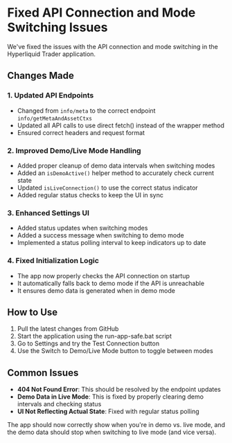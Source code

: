# Fixed API Connection and Mode Switching Issues

We've fixed the issues with the API connection and mode switching in the Hyperliquid Trader application.

## Changes Made

### 1. Updated API Endpoints
- Changed from `info/meta` to the correct endpoint `info/getMetaAndAssetCtxs`
- Updated all API calls to use direct fetch() instead of the wrapper method
- Ensured correct headers and request format

### 2. Improved Demo/Live Mode Handling
- Added proper cleanup of demo data intervals when switching modes
- Added an `isDemoActive()` helper method to accurately check current state
- Updated `isLiveConnection()` to use the correct status indicator
- Added regular status checks to keep the UI in sync

### 3. Enhanced Settings UI
- Added status updates when switching modes
- Added a success message when switching to demo mode
- Implemented a status polling interval to keep indicators up to date

### 4. Fixed Initialization Logic
- The app now properly checks the API connection on startup
- It automatically falls back to demo mode if the API is unreachable
- It ensures demo data is generated when in demo mode

## How to Use

1. Pull the latest changes from GitHub
2. Start the application using the run-app-safe.bat script
3. Go to Settings and try the Test Connection button
4. Use the Switch to Demo/Live Mode button to toggle between modes

## Common Issues

- **404 Not Found Error**: This should be resolved by the endpoint updates
- **Demo Data in Live Mode**: This is fixed by properly clearing demo intervals and checking status
- **UI Not Reflecting Actual State**: Fixed with regular status polling

The app should now correctly show when you're in demo vs. live mode, and the demo data should stop when switching to live mode (and vice versa).